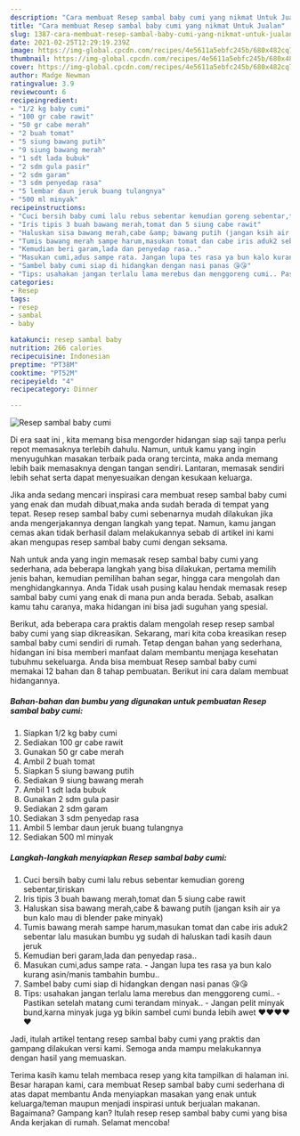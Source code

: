 ```yaml
---
description: "Cara membuat Resep sambal baby cumi yang nikmat Untuk Jualan"
title: "Cara membuat Resep sambal baby cumi yang nikmat Untuk Jualan"
slug: 1387-cara-membuat-resep-sambal-baby-cumi-yang-nikmat-untuk-jualan
date: 2021-02-25T12:29:19.239Z
image: https://img-global.cpcdn.com/recipes/4e5611a5ebfc245b/680x482cq70/resep-sambal-baby-cumi-foto-resep-utama.jpg
thumbnail: https://img-global.cpcdn.com/recipes/4e5611a5ebfc245b/680x482cq70/resep-sambal-baby-cumi-foto-resep-utama.jpg
cover: https://img-global.cpcdn.com/recipes/4e5611a5ebfc245b/680x482cq70/resep-sambal-baby-cumi-foto-resep-utama.jpg
author: Madge Newman
ratingvalue: 3.9
reviewcount: 6
recipeingredient:
- "1/2 kg baby cumi"
- "100 gr cabe rawit"
- "50 gr cabe merah"
- "2 buah tomat"
- "5 siung bawang putih"
- "9 siung bawang merah"
- "1 sdt lada bubuk"
- "2 sdm gula pasir"
- "2 sdm garam"
- "3 sdm penyedap rasa"
- "5 lembar daun jeruk buang tulangnya"
- "500 ml minyak"
recipeinstructions:
- "Cuci bersih baby cumi lalu rebus sebentar kemudian goreng sebentar,tiriskan"
- "Iris tipis 3 buah bawang merah,tomat dan 5 siung cabe rawit"
- "Haluskan sisa bawang merah,cabe &amp; bawang putih (jangan ksih air ya bun kalo mau di blender pake minyak)"
- "Tumis bawang merah sampe harum,masukan tomat dan cabe iris aduk2 sebentar lalu masukan bumbu yg sudah di haluskan tadi kasih daun jeruk"
- "Kemudian beri garam,lada dan penyedap rasa.."
- "Masukan cumi,adus sampe rata. Jangan lupa tes rasa ya bun kalo kurang asin/manis tambahin bumbu.."
- "Sambel baby cumi siap di hidangkan dengan nasi panas 😘😘"
- "Tips: usahakan jangan terlalu lama merebus dan menggoreng cumi.. Pastikan setelah matang cumi terandam minyak.. Jangan pelit minyak bund,karna minyak juga yg bikin sambel cumi bunda lebih awet ❤️❤️❤️❤️❤️"
categories:
- Resep
tags:
- resep
- sambal
- baby

katakunci: resep sambal baby 
nutrition: 266 calories
recipecuisine: Indonesian
preptime: "PT38M"
cooktime: "PT52M"
recipeyield: "4"
recipecategory: Dinner

---
```



![Resep sambal baby cumi](https://img-global.cpcdn.com/recipes/4e5611a5ebfc245b/680x482cq70/resep-sambal-baby-cumi-foto-resep-utama.jpg)

Di era  saat ini , kita memang bisa mengorder hidangan siap saji tanpa perlu repot memasaknya terlebih dahulu. Namun, untuk kamu yang ingin menyuguhkan masakan terbaik pada orang tercinta, maka anda memang lebih baik memasaknya dengan tangan sendiri. Lantaran, memasak sendiri lebih sehat serta dapat menyesuaikan dengan kesukaan keluarga.

Jika anda sedang mencari inspirasi cara membuat resep sambal baby cumi yang enak dan mudah dibuat,maka anda sudah berada di tempat yang tepat. Resep resep sambal baby cumi  sebenarnya mudah dilakukan jika anda mengerjakannya dengan langkah yang tepat. Namun, kamu jangan cemas akan tidak berhasil dalam melakukannya 
sebab di artikel ini kami akan mengupas resep sambal baby cumi dengan seksama.  



Nah untuk anda yang ingin memasak resep sambal baby cumi yang sederhana, ada beberapa langkah yang bisa dilakukan, pertama memilih jenis bahan, kemudian pemilihan bahan segar, hingga cara mengolah dan menghidangkannya. Anda Tidak usah pusing kalau hendak memasak resep sambal baby cumi yang enak di mana pun anda berada. Sebab, asalkan kamu  tahu caranya, maka hidangan ini bisa jadi suguhan yang spesial.

Berikut, ada beberapa cara praktis  dalam mengolah resep resep sambal baby cumi yang siap dikreasikan. Sekarang, mari kita coba kreasikan resep sambal baby cumi sendiri di rumah. Tetap dengan bahan yang sederhana, hidangan ini bisa memberi manfaat dalam membantu menjaga kesehatan tubuhmu sekeluarga. Anda bisa membuat Resep sambal baby cumi memakai 12 bahan dan 8 tahap pembuatan. Berikut ini cara dalam membuat hidangannya.

<!--inarticleads1-->

##### Bahan-bahan dan bumbu yang digunakan untuk pembuatan Resep sambal baby cumi:

1. Siapkan 1/2 kg baby cumi
1. Sediakan 100 gr cabe rawit
1. Gunakan 50 gr cabe merah
1. Ambil 2 buah tomat
1. Siapkan 5 siung bawang putih
1. Sediakan 9 siung bawang merah
1. Ambil 1 sdt lada bubuk
1. Gunakan 2 sdm gula pasir
1. Sediakan 2 sdm garam
1. Sediakan 3 sdm penyedap rasa
1. Ambil 5 lembar daun jeruk buang tulangnya
1. Sediakan 500 ml minyak




<!--inarticleads2-->

##### Langkah-langkah menyiapkan Resep sambal baby cumi:

1. Cuci bersih baby cumi lalu rebus sebentar kemudian goreng sebentar,tiriskan
1. Iris tipis 3 buah bawang merah,tomat dan 5 siung cabe rawit
1. Haluskan sisa bawang merah,cabe &amp; bawang putih (jangan ksih air ya bun kalo mau di blender pake minyak)
1. Tumis bawang merah sampe harum,masukan tomat dan cabe iris aduk2 sebentar lalu masukan bumbu yg sudah di haluskan tadi kasih daun jeruk
1. Kemudian beri garam,lada dan penyedap rasa..
1. Masukan cumi,adus sampe rata. - Jangan lupa tes rasa ya bun kalo kurang asin/manis tambahin bumbu..
1. Sambel baby cumi siap di hidangkan dengan nasi panas 😘😘
1. Tips: usahakan jangan terlalu lama merebus dan menggoreng cumi.. - Pastikan setelah matang cumi terandam minyak.. - Jangan pelit minyak bund,karna minyak juga yg bikin sambel cumi bunda lebih awet ❤️❤️❤️❤️❤️




Jadi, itulah artikel tentang  resep sambal baby cumi  yang praktis dan gampang dilakukan versi kami. Semoga anda mampu melakukannya dengan hasil yang memuaskan. 

Terima kasih kamu telah membaca resep yang kita tampilkan di halaman ini. Besar harapan kami, cara membuat  Resep sambal baby cumi sederhana di atas dapat membantu Anda menyiapkan masakan yang enak untuk keluarga/teman maupun menjadi inspirasi untuk berjualan makanan. Bagaimana? Gampang kan? Itulah resep resep sambal baby cumi yang bisa Anda kerjakan di rumah. Selamat mencoba!

